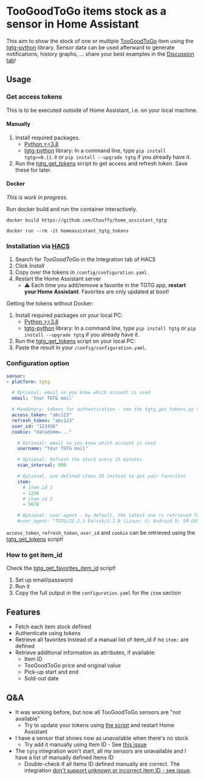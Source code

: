 # TooGoodToGo items stock as a sensor in Home Assistant

This aim to show the stock of one or multiple [TooGoodToGo](https://toogoodtogo.com/) item using the [tgtg-python](https://github.com/ahivert/tgtg-python) library.
Sensor data can be used afterward to generate notifications, history graphs, ... share your best examples in the [Discussion tab](https://github.com/Chouffy/home_assistant_tgtg/discussions)!

## Usage

### Get access tokens

This is to be executed outside of Home Assistant, i.e. on your local machine.

#### Manually

1. Install required packages.
   - [Python >=3.8](https://www.python.org/downloads/)
   - [tgtg-python](https://github.com/ahivert/tgtg-python) library: In a command line, type `pip install tgtg>=0.11.0` or `pip install --upgrade tgtg` if you already have it.
1. Run the [tgtg_get_tokens](./tgtg_get_tokens.py) script to get access and refresh token. Save these for later.

#### Docker

_This is work in progress._

Run docker build and run the container interactively.

`docker build https://github.com/Chouffy/home_assistant_tgtg`

`docker run --rm -it homeassistant_tgtg_tokens`

### Installation via [HACS](https://hacs.xyz/)

1. Search for *TooGoodToGo* in the Integration tab of HACS
1. Click *Install*
1. Copy over the tokens in `/config/configuration.yaml`.
1. Restart the Home Assistant server
   - ⚠ Each time you add/remove a favorite in the TGTG app, **restart your Home Assistant**. Favorites are only updated at boot!

Getting the tokens without Docker:

1. Install required packages on your local PC:
    * [Python >=3.8](https://www.python.org/downloads/)
    * [tgtg-python](https://github.com/ahivert/tgtg-python) library: In a command line, type `pip install tgtg` or `pip install --upgrade tgtg` if you already have it.
1. Run the [tgtg_get_tokens](./tgtg_get_tokens.py) script on your local PC:
1. Paste the result in your `/config/configuration.yaml`.


### Configuration option

```yaml
sensor:
- platform: tgtg

  # Optional: email so you know which account is used
  email: 'Your TGTG mail'

  # Mandatory: tokens for authentication - see the tgtg_get_tokens.py script
  access_token: "abc123"
  refresh_token: "abc123"
  user_id: "123456"
  cookie: "datadome=..."

    # Optional: email so you know which account is used
    username: "Your TGTG mail"

    # Optional: Refresh the stock every 15 minutes
    scan_interval: 900

    # Optional, use defined items ID instead to get your favorites
    item:
      # item_id 1
      - 1234
      # item_id 2
      - 5678

    # Optional: user agent - by default, the latest one is retrieved from the Google Play store
    #user_agent: "TGTG/22.2.1 Dalvik/2.1.0 (Linux; U; Android 9; SM-G955F Build/PPR1.180610.011)"
```

`access_token`, `refresh_token`, `user_id` and `cookie` can be retrieved using the [tgtg_get_tokens](./tgtg_get_tokens.py) script!

### How to get item_id

Check the [tgtg_get_favorites_item_id](./tgtg_get_favorites_item_id.py) script!

1. Set up email/password
1. Run it
1. Copy the full output in the `configuration.yaml` for the `item` section

## Features

- Fetch each item stock defined
- Authenticate using tokens
- Retrieve all favorites instead of a manual list of item_id if no `item:` are defined
- Retrieve additional information as attributes, if available:
  - Item ID
  - TooGoodToGo price and original value
  - Pick-up start and end
  - Sold-out date

## Q&A

* It was working before, but now all TooGoodToGo sensors are "not available"
   * Try to update your tokens using [the script](https://github.com/Chouffy/home_assistant_tgtg/blob/main/tgtg_get_tokens.py) and restart Home Assistant
* I have a sensor that shows now as unavailable when there's no stock
    * Try add it manually using Item ID - See [this issue](https://github.com/Chouffy/home_assistant_tgtg/issues/18)
* The `tgtg` integration won't start, all my sensors are unavailable and I have a list of manually defined items ID
    * Double-check if all items ID defined manually are correct. The integration [don't support unknown or incorrect item ID - see issue](https://github.com/Chouffy/home_assistant_tgtg/issues/22).
